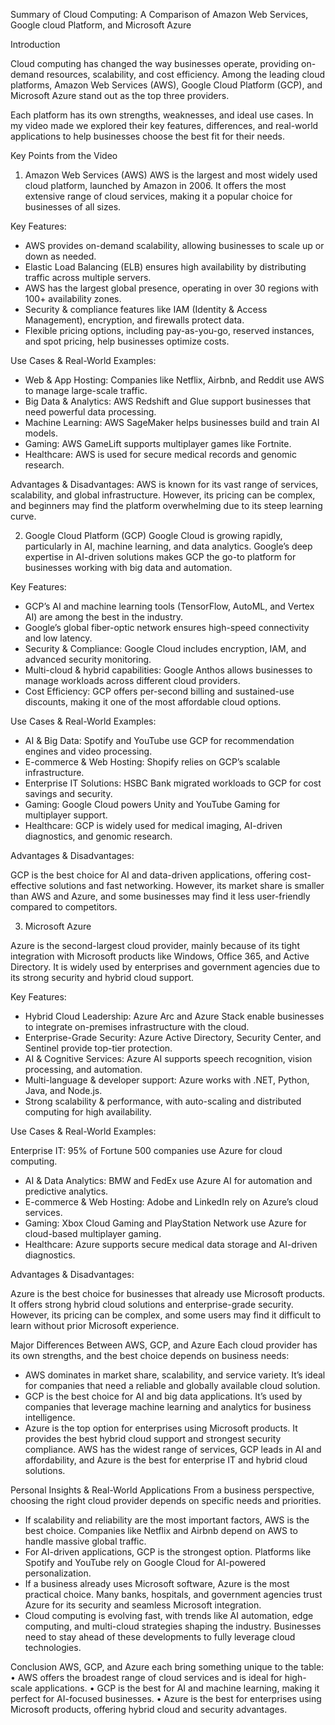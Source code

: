 Summary of Cloud Computing: A Comparison of Amazon Web Services, Google cloud Platform, and Microsoft Azure

Introduction

Cloud computing has changed the way businesses operate, providing on-demand resources, scalability, and cost efficiency. Among the leading cloud platforms, Amazon Web Services (AWS), Google Cloud Platform (GCP), and Microsoft Azure stand out as the top three providers.

Each platform has its own strengths, weaknesses, and ideal use cases. In my video made we explored their key features, differences, and real-world applications to help businesses choose the best fit for their needs.

Key Points from the Video

1. Amazon Web Services (AWS)
AWS is the largest and most widely used cloud platform, launched by Amazon in 2006. It offers the most extensive range of cloud services, making it a popular choice for businesses of all sizes.

Key Features:

* AWS provides on-demand scalability, allowing businesses to scale up or down as needed.
* Elastic Load Balancing (ELB) ensures high availability by distributing traffic across multiple servers.
* AWS has the largest global presence, operating in over 30 regions with 100+ availability zones.
* Security & compliance features like IAM (Identity & Access Management), encryption, and firewalls protect data.
* Flexible pricing options, including pay-as-you-go, reserved instances, and spot pricing, help businesses optimize costs.

Use Cases & Real-World Examples:

* Web & App Hosting: Companies like Netflix, Airbnb, and Reddit use AWS to manage large-scale traffic.
* Big Data & Analytics: AWS Redshift and Glue support businesses that need powerful data processing.
* Machine Learning: AWS SageMaker helps businesses build and train AI models.
* Gaming: AWS GameLift supports multiplayer games like Fortnite.
* Healthcare: AWS is used for secure medical records and genomic research.

Advantages & Disadvantages:
AWS is known for its vast range of services, scalability, and global infrastructure. However, its pricing can be complex, and beginners may find the platform overwhelming due to its steep learning curve.

2. Google Cloud Platform (GCP)
Google Cloud is growing rapidly, particularly in AI, machine learning, and data analytics. Google’s deep expertise in AI-driven solutions makes GCP the go-to platform for businesses working with big data and automation.

Key Features:

* GCP’s AI and machine learning tools (TensorFlow, AutoML, and Vertex AI) are among the best in the industry.
* Google’s global fiber-optic network ensures high-speed connectivity and low latency.
* Security & Compliance: Google Cloud includes encryption, IAM, and advanced security monitoring.
* Multi-cloud & hybrid capabilities: Google Anthos allows businesses to manage workloads across different cloud providers.
* Cost Efficiency: GCP offers per-second billing and sustained-use discounts, making it one of the most affordable cloud options.

Use Cases & Real-World Examples:

* AI & Big Data: Spotify and YouTube use GCP for recommendation engines and video processing.
* E-commerce & Web Hosting: Shopify relies on GCP’s scalable infrastructure.
* Enterprise IT Solutions: HSBC Bank migrated workloads to GCP for cost savings and security.
* Gaming: Google Cloud powers Unity and YouTube Gaming for multiplayer support.
* Healthcare: GCP is widely used for medical imaging, AI-driven diagnostics, and genomic research.

Advantages & Disadvantages:

GCP is the best choice for AI and data-driven applications, offering cost-effective solutions and fast networking. However, its market share is smaller than AWS and Azure, and some businesses may find it less user-friendly compared to competitors.

3. Microsoft Azure

Azure is the second-largest cloud provider, mainly because of its tight integration with Microsoft products like Windows, Office 365, and Active Directory. It is widely used by enterprises and government agencies due to its strong security and hybrid cloud support.

Key Features:

* Hybrid Cloud Leadership: Azure Arc and Azure Stack enable businesses to integrate on-premises infrastructure with the cloud.
* Enterprise-Grade Security: Azure Active Directory, Security Center, and Sentinel provide top-tier protection.
* AI & Cognitive Services: Azure AI supports speech recognition, vision processing, and automation.
* Multi-language & developer support: Azure works with .NET, Python, Java, and Node.js. 
* Strong scalability & performance, with auto-scaling and distributed computing for high availability.

Use Cases & Real-World Examples:

Enterprise IT: 95% of Fortune 500 companies use Azure for cloud computing.
* AI & Data Analytics: BMW and FedEx use Azure AI for automation and predictive analytics.
* E-commerce & Web Hosting: Adobe and LinkedIn rely on Azure’s cloud services.
* Gaming: Xbox Cloud Gaming and PlayStation Network use Azure for cloud-based multiplayer gaming.
* Healthcare: Azure supports secure medical data storage and AI-driven diagnostics.

Advantages & Disadvantages:

Azure is the best choice for businesses that already use Microsoft products. It offers strong hybrid cloud solutions and enterprise-grade security. However, its pricing can be complex, and some users may find it difficult to learn without prior Microsoft experience.

Major Differences Between AWS, GCP, and Azure
Each cloud provider has its own strengths, and the best choice depends on business needs:

* AWS dominates in market share, scalability, and service variety. It’s ideal for companies that need a reliable and globally available cloud solution.
* GCP is the best choice for AI and big data applications. It’s used by companies that leverage machine learning and analytics for business intelligence.
* Azure is the top option for enterprises using Microsoft products. It provides the best hybrid cloud support and strongest security compliance.
AWS has the widest range of services, GCP leads in AI and affordability, and Azure is the best for enterprise IT and hybrid cloud solutions.

Personal Insights & Real-World Applications
From a business perspective, choosing the right cloud provider depends on specific needs and priorities.

* If scalability and reliability are the most important factors, AWS is the best choice. Companies like Netflix and Airbnb depend on AWS to handle massive global traffic.
* For AI-driven applications, GCP is the strongest option. Platforms like Spotify and YouTube rely on Google Cloud for AI-powered personalization.
* If a business already uses Microsoft software, Azure is the most practical choice. Many banks, hospitals, and government agencies trust Azure for its security and seamless Microsoft integration.
* Cloud computing is evolving fast, with trends like AI automation, edge computing, and multi-cloud strategies shaping the industry. Businesses need to stay ahead of these developments to fully leverage cloud technologies.

Conclusion
AWS, GCP, and Azure each bring something unique to the table:
•	AWS offers the broadest range of cloud services and is ideal for high-scale applications.
•	GCP is the best for AI and machine learning, making it perfect for AI-focused businesses.
•	Azure is the best for enterprises using Microsoft products, offering hybrid cloud and security advantages.
